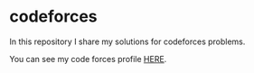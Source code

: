 # codeforces
In this repository I share my solutions for codeforces problems.

You can see my code forces profile [HERE](https://codeforces.com/profile/audrey_jensen).
